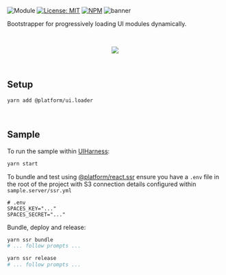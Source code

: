 ![Module](https://img.shields.io/badge/%40platform-ui.loader-%23EA4E7E.svg)
[![License: MIT](https://img.shields.io/badge/license-MIT-blue.svg)](https://opensource.org/licenses/MIT)
[![NPM](https://img.shields.io/npm/v/@platform/ui.loader.svg?colorB=blue&style=flat)](https://www.npmjs.com/package/@platform/ui.loader)
![banner](https://user-images.githubusercontent.com/185555/63812045-43f90900-c97d-11e9-9983-7fb4f85c0b01.png)

Bootstrapper for progressively loading UI modules dynamically.

<p>&nbsp;<p>


<div style="text-align:center"><img src="https://user-images.githubusercontent.com/185555/63910765-29f22000-ca7c-11e9-9d41-ac0ef2741cf1.gif" /></div>


<p>&nbsp;<p>


## Setup

    yarn add @platform/ui.loader


<p>&nbsp;<p>

## Sample

To run the sample within [UIHarness](https://uiharness.com/): 

```bash
yarn start
```

To bundle and test using [@platform/react.ssr](../react.ssr) ensure you have a `.env` file in the root of the project with S3 connection details configured within `sample.server/ssr.yml`

```
# .env
SPACES_KEY="..."
SPACES_SECRET="..."
```

Bundle, deploy and release:

```bash
yarn ssr bundle
# ... follow prompts ...

yarn ssr release
# ... follow prompts ...

```


<p>&nbsp;<p>
<p>&nbsp;<p>
